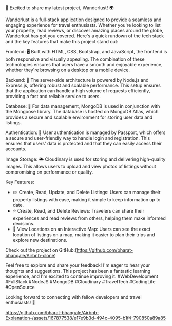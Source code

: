 🚀 Excited to share my latest project, Wanderlust! 🌍

Wanderlust is a full-stack application designed to provide a seamless and engaging experience for travel enthusiasts. Whether you're looking to list your property, read reviews, or discover amazing places around the globe, Wanderlust has got you covered. Here's a quick rundown of the tech stack and the key features that make this project stand out:

Frontend: 🖥️ Built with HTML, CSS, Bootstrap, and JavaScript, the frontend is both responsive and visually appealing. The combination of these technologies ensures that users have a smooth and enjoyable experience, whether they're browsing on a desktop or a mobile device.

Backend: 🚀 The server-side architecture is powered by Node.js and Express.js, offering robust and scalable performance. This setup ensures that the application can handle a high volume of requests efficiently, providing a fast and reliable service to users.

Database: 💾 For data management, MongoDB is used in conjunction with the Mongoose library. The database is hosted on MongoDB Atlas, which provides a secure and scalable environment for storing user data and listings.

Authentication: 🔐 User authentication is managed by Passport, which offers a secure and user-friendly way to handle login and registration. This ensures that users' data is protected and that they can easily access their accounts.

Image Storage: 🌥️ Cloudinary is used for storing and delivering high-quality images. This allows users to upload and view photos of listings without compromising on performance or quality.

 Key Features:
- ✏️ Create, Read, Update, and Delete Listings: Users can manage their property listings with ease, making it simple to keep information up to date.
- ⭐ Create, Read, and Delete Reviews: Travelers can share their experiences and read reviews from others, helping them make informed decisions.
- 📍 View Locations on an Interactive Map: Users can see the exact location of listings on a map, making it easier to plan their trips and explore new destinations.

Check out the project on GitHub:(https://github.com/bharat-bhangale/Airbnb-clone)

Feel free to explore and share your feedback! I'm eager to hear your thoughts and suggestions. This project has been a fantastic learning experience, and I'm excited to continue improving it. #WebDevelopment #FullStack #NodeJS #MongoDB #Cloudinary #TravelTech #CodingLife #OpenSource

Looking forward to connecting with fellow developers and travel enthusiasts! 🌟

 https://github.com/bharat-bhangale/Airbnb-Explanation-/assets/167877538/e17e9b3d-494c-4095-b1f4-790850a89a85


